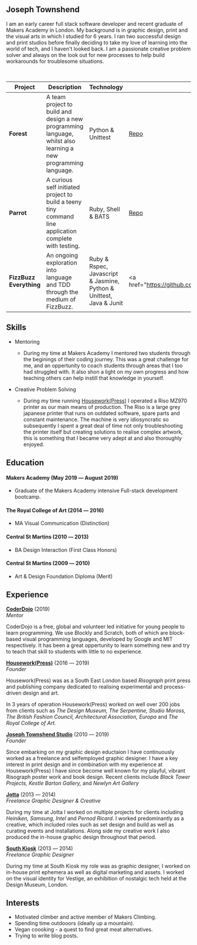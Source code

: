 ## Joseph Townshend

I am an early career full stack software developer and recent graduate of Makers Academy in London. My background is in graphic design, print and the visual arts in which I studied for 6 years. I ran two successful design and print studios before finally deciding to take my love of learning into the world of tech, and I haven't looked back. I am a passionate creative problem solver and always on the look out for new processes to help build workarounds for troublesome situations.

<a href="https://sourcerer.io/josephtownshend"><img src="https://img.shields.io/badge/Ruby-256%20commits-orange.svg" alt=""></a> <a href="https://sourcerer.io/josephtownshend"><img src="https://img.shields.io/badge/JavaScript-86%20commits-orange.svg" alt=""></a> <a href="https://sourcerer.io/josephtownshend"><img src="https://img.shields.io/badge/Python-35%20commits-orange.svg" alt=""></a>
 

| Project  | Description  | Technology  | Github  | Site  |
|---|---|---|---|---|
| **Forest**  | A team project to build and design a new programming language, whilst also learning a new programming language. | Python & Unittest  | <a href="https://github.com/lucianmot/f.rest">Repo</a>  | Comming Soon!  |
| **Parrot**  | A curious self initiated project to build a teeny tiny command line application complete with testing. | Ruby, Shell & BATS | <a href="https://github.com/josephtownshend/Parrot">Repo</a>  | N/A  |
| **FizzBuzz Everything**  | An ongoing exploration into language and TDD through the medium of FizzBuzz.  | Ruby & Rspec, Javascript & Jasmine, Python & Unittest, Java & Junit  | <a href="https://github.com/josephtownshend/FizzBuzz_In_Every_Language"Repo</a>  | N/A  |

## Skills

- Mentoring
  - During my time at Makers Academy I mentored two students through the beginings of their coding journey. This was a great challenge for me, and an oppertunity to coach students through areas that I too had struggled with. It also shon a light on my own progress and how teaching others can help instill that knowledge in yourself.
  
- Creative Problem Solving
  - During my time running <a href="https://www.instagram.com/houseworkpress/">Housework(Press)</a> I operated a Riso MZ970 printer as our main means of production. The Riso is a large grey japanese printer that runs on outdated software, spare parts and constant maintenance. The machine is very idiosyncratic so subsequently I spent a great deal of time not only troubleshooting the printer itself but creating solutions to realise complex artwork, this is something that I became very adept at and also thoroughly enjoyed. 


## Education

#### Makers Academy (May 2019 –– August 2019)
- Graduate of the Makers Academy intensive Full-stack development bootcamp.

#### The Royal College of Art (2014 –– 2016)
- MA Visual Communication (Distinction)

#### Central St Martins (2010 –– 2013)
- BA Design Interaction (First Class Honors)

#### Central St Martins (2009 –– 2010)
- Art & Design Foundation Diploma (Merit)

## Experience

**<a href="https://coderdojo.com/" target="blank">CoderDojo</a>** (2019)    
*Mentor*

CoderDojo is a free, global and volunteer led initiative for young people to learn programming. We use Blockly and Scratch, both of which are block-based visual programming languages, developed by Google and MIT respectively. It has been a great oppertunity to learn something new and try to teach that skill to students with little to no experience. 

**<a href="http://www.housework.press" target="blank">Housework(Press)</a>** (2016 –– 2019)    
*Founder*

Housework(Press) was as a South East London based *Risograph* print press and publishing company dedicated to realising experimental and process-driven design and art.

In 3 years of operation Housework(Press) worked on well over 200 jobs from clients such as *The Design Museum, The Serpentine, Studio Moross, The British Fashion Council, Architectural Association, Europa* and *The Royal College of Art.*

**<a href="http://www.joe-t.com" target="blank">Joseph Townshend Studio</a>** (2010 –– 2019)   
*Founder*  

Since embarking on my graphic design eductaion I have continuously worked as a freelance and selfemployed graphic designer. I have a key interest in print design and in combination with my experience at Housework(Press) I have since become well known for my playful, vibrant Risograph poster work and book design. Recent clients include *Black Tower Projects, Kestle Barton Gallery,* and *Newlyn Art Gallery*

**<a href="http://www.jotta.com" target="blank">Jotta</a>** (2013 –– 2014)\
*Freelance Graphic Designer & Creative*

During my time at Jotta I worked on multiple projects for clients including *Heiniken, Samsung, Intel* and *Pernod Ricard*. I worked predominantly as a creative, which included roles such as set design and build as well as curating events and installations. Along side my creative work I also produced the in-house graphic design throughout that period. 

**<a href="http://www.southkiosk.com" target="blank">South Kiosk</a>** (2013 –– 2014)\
*Freelance Graphic Designer*

During my time at South Kiosk my role was as graphic designer, I worked on in-house print ephemera as well as digital marketing and assets. I worked on the visual identity for Vestige, an exhibition of nostalgic tech held at the Design Museum, London.

## Interests

* Motivated climber and active member of Makers Climbing.
* Spending time outdooors (ideally up a mountain).
* Vegan coooking - a quest to find great meat alternatives.
* Trying to write blog posts. 
